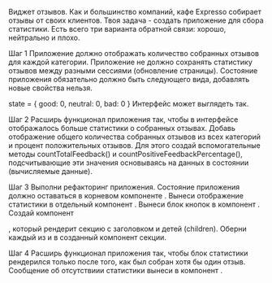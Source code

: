 Виджет отзывов. Как и большинство компаний, кафе Expresso собирает отзывы от
своих клиентов. Твоя задача - создать приложение для сбора статистики. Есть
всего три варианта обратной связи: хорошо, нейтрально и плохо.

Шаг 1 Приложение должно отображать количество собранных отзывов для каждой
категории. Приложение не должно сохранять статистику отзывов между разными
сессиями (обновление страницы). Состояние приложения обязательно должно быть
следующего вида, добавлять новые свойства нельзя.

state = { good: 0, neutral: 0, bad: 0 } Интерфейс может выглядеть так.

Шаг 2 Расширь функционал приложения так, чтобы в интерфейсе отображалось больше
статистики о собранных отзывах. Добавь отображение общего количества собранных
отзывов из всех категорий и процент положительных отзывов. Для этого создай
вспомогательные методы countTotalFeedback() и countPositiveFeedbackPercentage(),
подсчитывающие эти значения основываясь на данных в состоянии (вычисляемые
данные).

Шаг 3 Выполни рефакторинг приложения. Состояние приложения должно оставаться в
корневом компоненте <App>. Вынеси отображение статистики в отдельный компонент
<Statistics good={} neutral={} bad={} total={} positivePercentage={}>. Вынеси
блок кнопок в компонент <FeedbackOptions options={} onLeaveFeedback={}>. Создай
компонент <Section title="">, который рендерит секцию с заголовком и детей
(children). Оберни каждый из <Statistics> и <FeedbackOptions> в созданный
компонент секции.

Шаг 4 Расширь функционал приложения так, чтобы блок статистики рендерился только
после того, как был собран хотя бы один отзыв. Сообщение об отсутствиии
статистики вынеси в компонент <Notification message="There is no feedback">.
